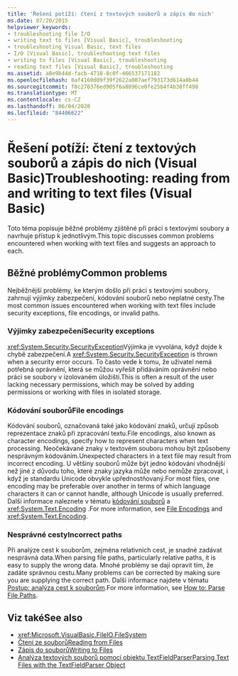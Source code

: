 ```yaml
---
title: 'Řešení potíží: čtení z textových souborů a zápis do nich'
ms.date: 07/20/2015
helpviewer_keywords:
- troubleshooting file I/O
- writing text to files [Visual Basic], troubleshooting
- troubleshooting Visual Basic, text files
- I/O [Visual Basic], troubleshooting text files
- writing to files [Visual Basic], troubleshooting
- reading text files [Visual Basic], troubleshooting
ms.assetid: a8e9b44d-facb-4718-8c0f-466537171182
ms.openlocfilehash: 8af4160d09f39f2622a007aef793173d614a8b44
ms.sourcegitcommit: f8c270376ed905f6a8896ce0fe25b4f4b38ff498
ms.translationtype: MT
ms.contentlocale: cs-CZ
ms.lasthandoff: 06/04/2020
ms.locfileid: "84406622"
---
```

# <a name="troubleshooting-reading-from-and-writing-to-text-files-visual-basic"></a><span data-ttu-id="32a66-102">Řešení potíží: čtení z textových souborů a zápis do nich (Visual Basic)</span><span class="sxs-lookup"><span data-stu-id="32a66-102">Troubleshooting: reading from and writing to text files (Visual Basic)</span></span>

<span data-ttu-id="32a66-103">Toto téma popisuje běžné problémy zjištěné při práci s textovými soubory a navrhuje přístup k jednotlivým.</span><span class="sxs-lookup"><span data-stu-id="32a66-103">This topic discusses common problems encountered when working with text files and suggests an approach to each.</span></span>  
  
## <a name="common-problems"></a><span data-ttu-id="32a66-104">Běžné problémy</span><span class="sxs-lookup"><span data-stu-id="32a66-104">Common problems</span></span>  

 <span data-ttu-id="32a66-105">Nejběžnější problémy, ke kterým došlo při práci s textovými soubory, zahrnují výjimky zabezpečení, kódování souborů nebo neplatné cesty.</span><span class="sxs-lookup"><span data-stu-id="32a66-105">The most common issues encountered when working with text files include security exceptions, file encodings, or invalid paths.</span></span>  
  
### <a name="security-exceptions"></a><span data-ttu-id="32a66-106">Výjimky zabezpečení</span><span class="sxs-lookup"><span data-stu-id="32a66-106">Security exceptions</span></span>  

 <span data-ttu-id="32a66-107"><xref:System.Security.SecurityException>Výjimka je vyvolána, když dojde k chybě zabezpečení.</span><span class="sxs-lookup"><span data-stu-id="32a66-107">A <xref:System.Security.SecurityException> is thrown when a security error occurs.</span></span> <span data-ttu-id="32a66-108">To často vede k tomu, že uživatel nemá potřebná oprávnění, která se můžou vyřešit přidáváním oprávnění nebo práci se soubory v izolovaném úložišti.</span><span class="sxs-lookup"><span data-stu-id="32a66-108">This is often a result of the user lacking necessary permissions, which may be solved by adding permissions or working with files in isolated storage.</span></span>  
  
### <a name="file-encodings"></a><span data-ttu-id="32a66-109">Kódování souborů</span><span class="sxs-lookup"><span data-stu-id="32a66-109">File encodings</span></span>  

 <span data-ttu-id="32a66-110">Kódování souborů, označovaná také jako kódování znaků, určují způsob reprezentace znaků při zpracování textu.</span><span class="sxs-lookup"><span data-stu-id="32a66-110">File encodings, also known as character encodings, specify how to represent characters when text processing.</span></span> <span data-ttu-id="32a66-111">Neočekávané znaky v textovém souboru mohou být způsobeny nesprávným kódováním.</span><span class="sxs-lookup"><span data-stu-id="32a66-111">Unexpected characters in a text file may result from incorrect encoding.</span></span> <span data-ttu-id="32a66-112">U většiny souborů může být jedno kódování vhodnější než jiné z důvodu toho, které znaky jazyka může nebo nemůže zpracovat, i když je standardu Unicode obvykle upřednostňovaný.</span><span class="sxs-lookup"><span data-stu-id="32a66-112">For most files, one encoding may be preferable over another in terms of which language characters it can or cannot handle, although Unicode is usually preferred.</span></span> <span data-ttu-id="32a66-113">Další informace naleznete v tématu [kódování souborů](file-encodings.md) a <xref:System.Text.Encoding> .</span><span class="sxs-lookup"><span data-stu-id="32a66-113">For more information, see [File Encodings](file-encodings.md) and <xref:System.Text.Encoding>.</span></span>  
  
### <a name="incorrect-paths"></a><span data-ttu-id="32a66-114">Nesprávné cesty</span><span class="sxs-lookup"><span data-stu-id="32a66-114">Incorrect paths</span></span>  

 <span data-ttu-id="32a66-115">Při analýze cest k souborům, zejména relativních cest, je snadné zadávat nesprávná data.</span><span class="sxs-lookup"><span data-stu-id="32a66-115">When parsing file paths, particularly relative paths, it is easy to supply the wrong data.</span></span> <span data-ttu-id="32a66-116">Mnohé problémy se dají opravit tím, že zadáte správnou cestu.</span><span class="sxs-lookup"><span data-stu-id="32a66-116">Many problems can be corrected by making sure you are supplying the correct path.</span></span> <span data-ttu-id="32a66-117">Další informace najdete v tématu [Postup: analýza cest k souborům](how-to-parse-file-paths.md).</span><span class="sxs-lookup"><span data-stu-id="32a66-117">For more information, see [How to: Parse File Paths](how-to-parse-file-paths.md).</span></span>  
  
## <a name="see-also"></a><span data-ttu-id="32a66-118">Viz také</span><span class="sxs-lookup"><span data-stu-id="32a66-118">See also</span></span>

- <xref:Microsoft.VisualBasic.FileIO.FileSystem>
- [<span data-ttu-id="32a66-119">Čtení ze souborů</span><span class="sxs-lookup"><span data-stu-id="32a66-119">Reading from Files</span></span>](reading-from-files.md)
- [<span data-ttu-id="32a66-120">Zápis do souborů</span><span class="sxs-lookup"><span data-stu-id="32a66-120">Writing to Files</span></span>](writing-to-files.md)
- [<span data-ttu-id="32a66-121">Analýza textových souborů pomocí objektu TextFieldParser</span><span class="sxs-lookup"><span data-stu-id="32a66-121">Parsing Text Files with the TextFieldParser Object</span></span>](parsing-text-files-with-the-textfieldparser-object.md)
